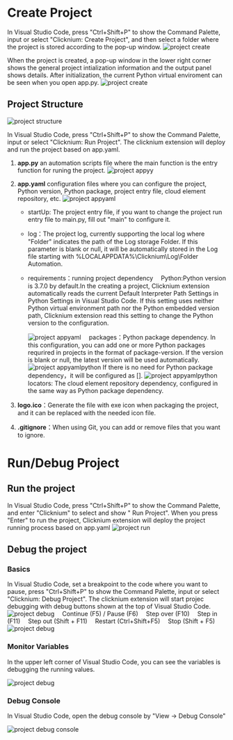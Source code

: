 # Create Project

In Visual Studio Code, press "Ctrl+Shift+P" to show the Command Palette, input or select "Clicknium: Create Project", and then select a folder where the project is stored according to the pop-up window.
![project create](../img/create_project.gif)

When the project is created, a pop-up window in the lower right corner shows the general project intialization information and the output panel shows details. After initialization, the current Python virtual enviroment can be seen when you open app.py.
![project create](../img/create_project_apppy_env.png)

## Project Structure

![project structure](../img/create_project_1.png)

In Visual Studio Code, press "Ctrl+Shift+P" to show the Command Palette, input or select "Clicknium: Run Project". The clicknium extension will deploy and run the project based on app.yaml.

1. **app.py** an automation scripts file where the main function is the entry function for runing the project.
   ![project appyy](../img/create_project_apppy.png)

2. **app.yaml** configuration files where you can configure the project, Python version, Python package, project entry file, cloud element repository, etc.
   ![project appyaml](../img/create_project_appyaml.png)
   
   - startUp: The project entry file, if you want to change the project run entry file to main.py, fill out "main" to configure it.
   
   - log：The project log, currently supporting the local log where "Folder" indicates the path of the Log storage Folder. If this parameter is  blank or null, it will be automatically stored in the Log file starting with %LOCALAPPDATA%\Clicknium\Log\Folder Automation.
   
   - requirements：running project dependency
     &emsp;Python:Python version is 3.7.0 by default.In the creating a project, Clicknium extension automatically reads the current Default Interpreter Path Settings in Python Settings in Visual Studio Code. If this setting uses neither Python virtual environment path nor the Python embedded version path, Clicknium extension read this setting to change the Python version to the configuration. 
     
     ![project appyaml](../img/create_project_appyaml_python_config.png)
     &emsp;packages：Python package dependency. In this configuration, you can add one or more Python packages requrired in projects in the format of package-version. If the version is blank or null, the latest version will be used automatically.
     ![project appyamlpython](../img/create_project_appyaml_python.png)
     If there is no need for  Python package dependency，it will be configured as [].
     ![project appyamlpython](../img/create_project_appyaml_python_clear.png)
     &emsp;locators: The cloud element repository dependency, configured in the same way as Python package dependency.

3. **logo.ico**：Generate the file with exe icon when packaging the project, and it can be replaced with the needed icon file.

4. **.gitignore**：When using Git, you can add or remove files that you want to ignore.

# Run/Debug Project

## Run the project

In Visual Studio Code, press "Ctrl+Shift+P" to show the Command Palette, and enter "Clicknium" to select and show " Run Project". When you press "Enter" to run the project, Clicknium extension will deploy the project running process based on app.yaml
![project run](../img/run_project.gif) 

## Debug the project

### Basics

In Visual Studio Code, set a breakpoint to the code where you want to pause,
press "Ctrl+Shift+P" to show the Command Palette, input or select "Clicknium: Debug Project". The clicknium extension will start projec debugging with debug buttons shown at the top of Visual Studio Code.
![project debug](../img/debug_project_3.png)
&emsp;Continue (F5) / Pause (F6)
&emsp;Step over (F10)
&emsp;Step in (F11)
&emsp;Step out (Shift + F11)
&emsp;Restart (Ctrl+Shift+F5)
&emsp;Stop (Shift + F5)
![project debug](../img/debug_project.gif)

### Monitor Variables

In the upper left corner of Visual Studio Code, you can see the variables is debugging the running values.

![project debug](../img/debug_project_1.png)

### Debug Console

In Visual Studio Code, open the debug console by "View -> Debug Console" 

![project debug console](../img/debug_project_2.png)